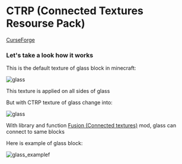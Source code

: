 # CTRP (Connected Textures Resourse Pack)

[CurseForge](https://www.curseforge.com/minecraft/texture-packs/ctrp)

### Let's take a look how it works

This is the default texture of glass block in minecraft:

![glass](https://github.com/user-attachments/assets/be53c6c0-02c9-4a46-a4c8-06dbbe70e088)

This texture is applied on all sides of glass

But with CTRP texture of glass change into:

![glass](https://github.com/user-attachments/assets/9333d9b9-34bb-4fb9-862a-5a0f909bc836)

With library and function [Fusion (Connected textures)](https://www.curseforge.com/minecraft/mc-mods/fusion-connected-textures) mod, glass can connect to same blocks

Here is example of glass block:

![glass_examplef](https://github.com/user-attachments/assets/278046f8-4fa5-4ac3-80fe-9dbe62757824)
 
